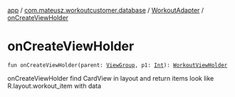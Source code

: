 [app](../../index.md) / [com.mateusz.workoutcustomer.database](../index.md) / [WorkoutAdapter](index.md) / [onCreateViewHolder](./on-create-view-holder.md)

# onCreateViewHolder

`fun onCreateViewHolder(parent: `[`ViewGroup`](https://developer.android.com/reference/android/view/ViewGroup.html)`, p1: `[`Int`](https://kotlinlang.org/api/latest/jvm/stdlib/kotlin/-int/index.html)`): `[`WorkoutViewHolder`](-workout-view-holder/index.md)

onCreateViewHolder find CardView in layout and return items look like R.layout.workout_item with data

